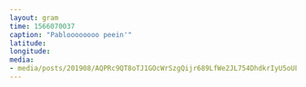 ```yaml
---
layout: gram
time: 1566070037
caption: "Pabloooooooo peein'"
latitude: 
longitude: 
media:
- media/posts/201908/AQPRc9QT8oTJ1GOcWrSzgQijr689LfWe2JL754DhdkrIyU5oULYuTgtYbOXldcc3iddirJz3KKZHAG4OtW5e7Sos2MRCtBZxsWs8_18048338203174064.mp4
---
```

